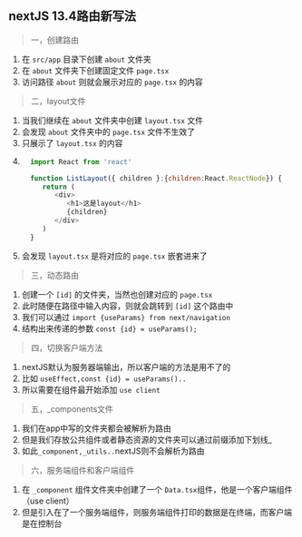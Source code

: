## nextJS 13.4路由新写法

>一，创建路由
1. 在 `src/app` 目录下创建 `about` 文件夹
2. 在 `about` 文件夹下创建固定文件 `page.tsx`
3. 访问路径 `about` 则就会展示对应的 `page.tsx` 的内容


>二，layout文件
 1. 当我们继续在 `about` 文件夹中创建 `layout.tsx` 文件
 2. 会发现 `about` 文件夹中的 `page.tsx` 文件不生效了
 3. 只展示了 `layout.tsx` 的内容
 4. ```javascript
      import React from 'react'

      function ListLayout({ children }:{children:React.ReactNode}) {
         return (
            <div>
               <h1>这是layout</h1>
               {children}
            </div>
         )
      }

      ```
  5. 会发现 `layout.tsx` 是将对应的 `page.tsx` 嵌套进来了



>三，动态路由
1. 创建一个 `[id]` 的文件夹，当然也创建对应的 `page.tsx`
2. 此时随便在路径中输入内容，则就会跳转到 `[id]` 这个路由中
3. 我们可以通过 `import {useParams} from next/navigation`
4. 结构出来传递的参数 `const {id} = useParams();`


>四，切换客户端方法
1. nextJS默认为服务器端输出，所以客户端的方法是用不了的
2. 比如 `useEffect,const {id} = useParams().. `
3. 所以需要在组件最开始添加 `use client`

>五，_components文件
1. 我们在app中写的文件夹都会被解析为路由
2. 但是我们存放公共组件或者静态资源的文件夹可以通过前缀添加下划线_
3. 如此`_component,_utils..`nextJS则不会解析为路由

>六，服务端组件和客户端组件
1. 在 `_component` 组件文件夹中创建了一个 `Data.tsx`组件，他是一个客户端组件（use client）
2. 但是引入在了一个服务端组件，则服务端组件打印的数据是在终端，而客户端是在控制台